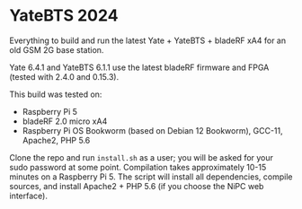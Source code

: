 # YateBTS 2024

Everything to build and run the latest Yate + YateBTS + bladeRF xA4 for an old GSM 2G base station.

Yate 6.4.1 and YateBTS 6.1.1 use the latest bladeRF firmware and FPGA (tested with 2.4.0 and 0.15.3).

This build was tested on:
- Raspberry Pi 5
- bladeRF 2.0 micro xA4
- Raspberry Pi OS Bookworm (based on Debian 12 Bookworm), GCC-11, Apache2, PHP 5.6

Clone the repo and run `install.sh` as a user; you will be asked for your sudo password at some point.
Compilation takes approximately 10-15 minutes on a Raspberry Pi 5. The script will install all dependencies, compile sources, and install Apache2 + PHP 5.6 (if you choose the NiPC web interface).
